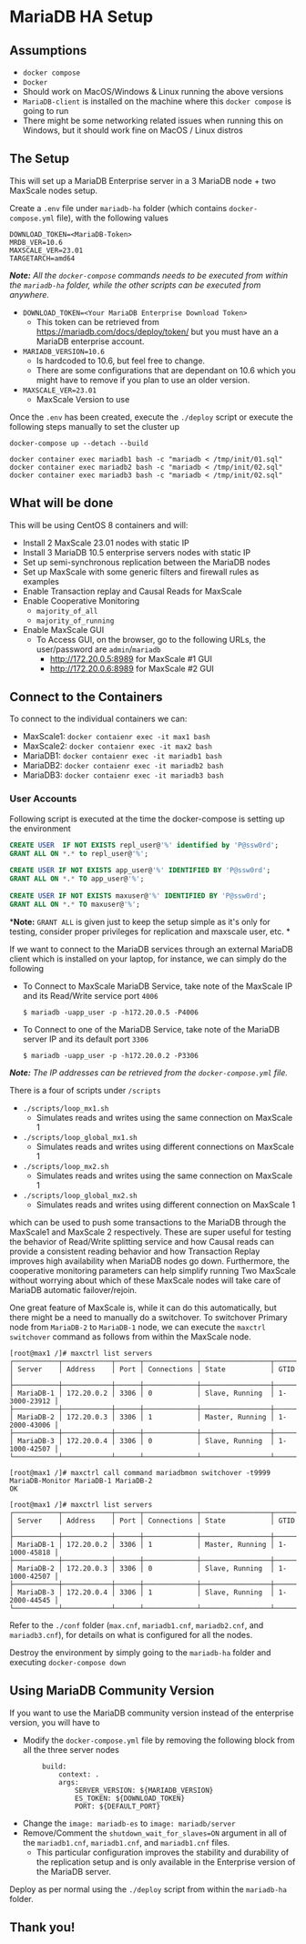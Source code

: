 # MariaDB HA Setup

## Assumptions

- `docker compose` 
- `Docker`
- Should work on MacOS/Windows & Linux running the above versions
- `MariaDB-client` is installed on the machine where this `docker compose` is going to run
- There might be some networking related issues when running this on Windows, but it should work fine on MacOS / Linux distros

## The Setup

This will set up a MariaDB Enterprise server in a 3 MariaDB node + two MaxScale nodes setup.
 
Create a `.env` file under `mariadb-ha` folder (which contains `docker-compose.yml` file), with the following values
 
```
DOWNLOAD_TOKEN=<MariaDB-Token>
MRDB_VER=10.6
MAXSCALE_VER=23.01
TARGETARCH=amd64
```
 
***Note:** All the `docker-compose` commands needs to be executed from within the `mariadb-ha` folder, while the other scripts can be executed from anywhere.*
 
- `DOWNLOAD_TOKEN=<Your MariaDB Enterprise Download Token>`
  - This token can be retrieved from <https://mariadb.com/docs/deploy/token/> but you must have an a MariaDB enterprise account.
- `MARIADB_VERSION=10.6`
  - Is hardcoded to 10.6, but feel free to change.
  - There are some configurations that are dependant on 10.6 which you might have to remove if you plan to use an older version.
- `MAXSCALE_VER=23.01`
  - MaxScale Version to use

Once the `.env` has been created, execute the `./deploy` script or execute the following steps manually to set the cluster up
 
```
docker-compose up --detach --build
 
docker container exec mariadb1 bash -c "mariadb < /tmp/init/01.sql"
docker container exec mariadb2 bash -c "mariadb < /tmp/init/02.sql"
docker container exec mariadb3 bash -c "mariadb < /tmp/init/02.sql"
```
 
## What will be done
 
This will be using CentOS 8 containers and will:
 
- Install 2 MaxScale 23.01 nodes with static IP
- Install 3 MariaDB 10.5 enterprise servers nodes with static IP
- Set up semi-synchronous replication between the MariaDB nodes
- Set up MaxScale with some generic filters and firewall rules as examples
- Enable Transaction replay and Causal Reads for MaxScale
- Enable Cooperative Monitoring
  - `majority_of_all`
  - `majority_of_running`
- Enable MaxScale GUI
  - To Access GUI, on the browser, go to the following URLs, the user/password are `admin`/`mariadb`
    -  <http://172.20.0.5:8989> for MaxScale #1 GUI
    -  <http://172.20.0.6:8989> for MaxScale #2 GUI
 
## Connect to the Containers
 
To connect to the individual containers we can:
 
- MaxScale1: `docker contaienr exec -it max1 bash`
- MaxScale2: `docker contaienr exec -it max2 bash`
- MariaDB1: `docker contaienr exec -it mariadb1 bash`
- MariaDB2: `docker contaienr exec -it mariadb2 bash`
- MariaDB3: `docker contaienr exec -it mariadb3 bash`
 
### User Accounts
 
Following script is executed at the time the docker-compose is setting up the environment
 
```sql
CREATE USER  IF NOT EXISTS repl_user@'%' identified by 'P@ssw0rd';
GRANT ALL ON *.* to repl_user@'%';
 
CREATE USER IF NOT EXISTS app_user@'%' IDENTIFIED BY 'P@ssw0rd';
GRANT ALL ON *.* TO app_user@'%';
 
CREATE USER IF NOT EXISTS maxuser@'%' IDENTIFIED BY 'P@ssw0rd';
GRANT ALL ON *.* TO maxuser@'%';
```
 
***Note:** `GRANT ALL` is given just to keep the setup simple as it's only for testing, consider proper privileges for replication and maxscale user, etc. *
 
If we want to connect to the MariaDB services through an external MariaDB client which is installed on your laptop, for instance, we can simply do the following
 
- To Connect to MaxScale MariaDB Service, take note of the MaxScale IP and its Read/Write service port `4006`
 
  ```
  $ mariadb -uapp_user -p -h172.20.0.5 -P4006
  ```
 
- To Connect to one of the MariaDB Service, take note of the MariaDB server IP and its default port `3306`
 
  ```
  $ mariadb -uapp_user -p -h172.20.0.2 -P3306
  ```
 
***Note:** The IP addresses can be retrieved from the `docker-compose.yml` file.*
 
There is a four of scripts under `/scripts`
- `./scripts/loop_mx1.sh`
  - Simulates reads and writes using the same connection on MaxScale 1
- `./scripts/loop_global_mx1.sh`
  - Simulates reads and writes using different connections on MaxScale 1
- `./scripts/loop_mx2.sh`
  - Simulates reads and writes using the same connection on MaxScale 1
- `./scripts/loop_global_mx2.sh`
  - Simulates reads and writes using different connection on MaxScale 1

which can be used to push some transactions to the MariaDB through the MaxScale1 and MaxScale 2 respectively. These are super useful for testing the behavior of Read/Write splitting service and how Causal reads can provide a consistent reading behavior and how Transaction Replay improves high availability when MariaDB nodes go down. Furthermore, the cooperative monitoring parameters can help simplify running Two MaxScale without worrying about which of these MaxScale nodes will take care of MariaDB automatic failover/rejoin.

One great feature of MaxScale is, while it can do this automatically, but there might be a need to manually do a switchover. To switchover Primary node from `MariaDB-2` to `MariaDB-1` node, we can execute the `maxctrl` `switchover` command as follows from within the MaxScale node.

```
[root@max1 /]# maxctrl list servers
┌───────────┬────────────┬──────┬─────────────┬─────────────────┬──────────────┐
│ Server    │ Address    │ Port │ Connections │ State           │ GTID         │
├───────────┼────────────┼──────┼─────────────┼─────────────────┼──────────────┤
│ MariaDB-1 │ 172.20.0.2 │ 3306 │ 0           │ Slave, Running  │ 1-3000-23912 │
├───────────┼────────────┼──────┼─────────────┼─────────────────┼──────────────┤
│ MariaDB-2 │ 172.20.0.3 │ 3306 │ 1           │ Master, Running │ 1-2000-43006 │
├───────────┼────────────┼──────┼─────────────┼─────────────────┼──────────────┤
│ MariaDB-3 │ 172.20.0.4 │ 3306 │ 0           │ Slave, Running  │ 1-1000-42507 │
└───────────┴────────────┴──────┴─────────────┴─────────────────┴──────────────┘

[root@max1 /]# maxctrl call command mariadbmon switchover -t9999 MariaDB-Monitor MariaDB-1 MariaDB-2
OK

[root@max1 /]# maxctrl list servers
┌───────────┬────────────┬──────┬─────────────┬─────────────────┬──────────────┐
│ Server    │ Address    │ Port │ Connections │ State           │ GTID         │
├───────────┼────────────┼──────┼─────────────┼─────────────────┼──────────────┤
│ MariaDB-1 │ 172.20.0.2 │ 3306 │ 1           │ Master, Running │ 1-1000-45818 │
├───────────┼────────────┼──────┼─────────────┼─────────────────┼──────────────┤
│ MariaDB-2 │ 172.20.0.3 │ 3306 │ 0           │ Slave, Running  │ 1-1000-42507 │
├───────────┼────────────┼──────┼─────────────┼─────────────────┼──────────────┤
│ MariaDB-3 │ 172.20.0.4 │ 3306 │ 1           │ Slave, Running  │ 1-2000-44545 │
└───────────┴────────────┴──────┴─────────────┴─────────────────┴──────────────┘
```
 
Refer to the `./conf` folder (`max.cnf`, `mariadb1.cnf`, `mariadb2.cnf`, and `mariadb3.cnf`), for details on what is configured for all the nodes.
 
Destroy the environment by simply going to the `mariadb-ha` folder and executing `docker-compose down`

## Using MariaDB Community Version

If you want to use the MariaDB community version instead of the enterprise version, you will have to 

- Modify the `docker-compose.yml` file by removing the following block from all the three server nodes

```
        build:
            context: .
            args:
                SERVER_VERSION: ${MARIADB_VERSION}
                ES_TOKEN: ${DOWNLOAD_TOKEN}
                PORT: ${DEFAULT_PORT}
```

- Change the `image: mariadb-es` to `image: mariadb/server`
- Remove/Comment the `shutdown_wait_for_slaves=ON` argument in all of the `mariadb1.cnf`, `mariadb1.cnf`, and `mariadb1.cnf` files.
  - This particular configuration improves the stability and durability of the replication setup and is only available in the Enterprise version of the MariaDB server.

Deploy as per normal using the `./deploy` script from within the `mariadb-ha` folder.

## Thank you!

